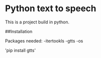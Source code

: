 # Python text to speech

This is a project build in python.

##Installation

Packages needed:
-itertookls
-gtts
-os

'pip install gtts'
